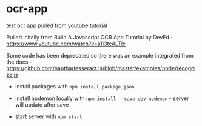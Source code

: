 # ocr-app
test ocr app pulled from youtube tutorial

Pulled initally from Build A Javascript OCR App Tutorial by DevEd -  https://www.youtube.com/watch?v=a1I3tcALTlc

Some code has been deprecated so there was an example integrated from the docs - https://github.com/naptha/tesseract.js/blob/master/examples/node/recognize.js

- install packages with `npm install package.json`

- install nodemon locally with `npm install --save-dev nodemon` - server will update after save

- start server with `npm start`


